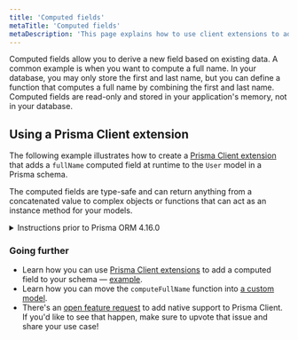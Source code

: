 ```yaml
---
title: 'Computed fields'
metaTitle: 'Computed fields'
metaDescription: 'This page explains how to use client extensions to add computed fields to Prisma models.'
---
```


Computed fields allow you to derive a new field based on existing data. A common example is when you want to compute a full name. In your database, you may only store the first and last name, but you can define a function that computes a full name by combining the first and last name. Computed fields are read-only and stored in your application's memory, not in your database.

## Using a Prisma Client extension

The following example illustrates how to create a [Prisma Client extension](/orm/prisma-client/client-extensions) that adds a `fullName` computed field at runtime to the `User` model in a Prisma schema.

The computed fields are type-safe and can return anything from a concatenated value to complex objects or functions that can act as an instance method for your models.

<details>

<summary>Instructions prior to Prisma ORM 4.16.0</summary>

:::warning

With Prisma Client extensions Generally Available as of Prisma ORM version 4.16.0, the following steps are not recommended. Please use [a client extension](#using-a-prisma-client-extension) to accomplish this.

:::

Prisma Client does not yet natively support computed fields, but, you can define a function that accepts a generic type as an input then extend that generic to ensure it conforms to a specific structure. Finally, you can return that generic with additional computed fields. Let's see how that might look:

In the TypeScript example above, a `User` generic has been defined that extends the `FirstLastName` type. This means that whatever you pass into `computeFullName` must contain `firstName` and `lastName` keys.

A `WithFullName<User>` return type has also been defined, which takes whatever `User` is and tacks on a `fullName` string attribute.

With this function, any object that contains `firstName` and `lastName` keys can compute a `fullName`. Pretty neat, right?

</details>

### Going further

- Learn how you can use [Prisma Client extensions](/orm/prisma-client/client-extensions) to add a computed field to your schema — [example](https://github.com/prisma/prisma-client-extensions/tree/main/computed-fields).
- Learn how you can move the `computeFullName` function into [a custom model](/orm/prisma-client/queries/custom-models).
- There's an [open feature request](https://github.com/prisma/prisma/issues/3394) to add native support to Prisma Client. If you'd like to see that happen, make sure to upvote that issue and share your use case!